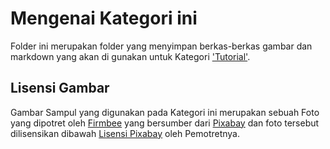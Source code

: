 # Mengenai Kategori ini
Folder ini merupakan folder yang menyimpan berkas-berkas gambar dan markdown yang akan di gunakan untuk Kategori ['Tutorial'](https://farrel.franqois.id/kategori/tutorial/).

## Lisensi Gambar
Gambar Sampul yang digunakan pada Kategori ini merupakan sebuah Foto yang dipotret oleh [Firmbee](https://pixabay.com/users/firmbee-663163/) yang bersumber dari [Pixabay](https://pixabay.com/images/id-763730/) dan foto tersebut dilisensikan dibawah [Lisensi Pixabay](https://pixabay.com/service/license/) oleh Pemotretnya.